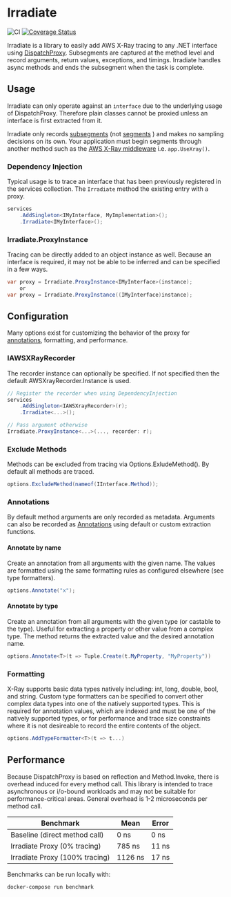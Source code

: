 # Irradiate
![CI](https://github.com/mdisibio/irradiate/workflows/.NET%20Core/badge.svg)
[![Coverage Status](https://coveralls.io/repos/github/mdisibio/irradiate/badge.svg?branch=master)](https://coveralls.io/github/mdisibio/irradiate?branch=master)

Irradiate is a library to easily add AWS X-Ray tracing to any .NET interface using [DispatchProxy](https://docs.microsoft.com/en-us/dotnet/api/system.reflection.dispatchproxy).  Subsegments are captured at the method level and record arguments, return values, exceptions, and timings. Irradiate handles async methods and ends the subsegment when the task is complete.

## Usage
Irradiate can only operate against an `interface` due to the underlying usage of DispatchProxy.  Therefore plain classes cannot be proxied unless an interface is first extracted from it. 

Irradiate only records [subsegments](https://docs.aws.amazon.com/xray/latest/devguide/xray-concepts.html#xray-concepts-subsegments) (not [segments](https://docs.aws.amazon.com/xray/latest/devguide/xray-concepts.html#xray-concepts-segments) ) and makes no sampling decisions on its own. Your application must begin segments through another method such as the [AWS X-Ray middleware](https://github.com/aws/aws-xray-sdk-dotnet/tree/master#aspnet-core-framework-net-core--nuget) i.e. `app.UseXray()`.

### Dependency Injection
Typical usage is to trace an interface that has been previously registered in the services collection. The `Irradiate` method the existing entry with a proxy.
```csharp
services
    .AddSingleton<IMyInterface, MyImplementation>();
    .Irradiate<IMyInterface>();
```

### Irradiate.ProxyInstance<T>
Tracing can be directly added to an object instance as well. Because an interface is required, it may not be able to be inferred and can be specified in a few ways.
```csharp
var proxy = Irradiate.ProxyInstance<IMyInterface>(instance);
    or
var proxy = Irradiate.ProxyInstance((IMyInterface)instance);
```

## Configuration
Many options exist for customizing the behavior of the proxy for [annotations](https://docs.aws.amazon.com/xray/latest/devguide/xray-concepts.html#xray-concepts-annotations), formatting, and performance.

### IAWSXRayRecorder
The recorder instance can optionally be specified. If not specified then the default AWSXrayRecorder.Instance is used.

```csharp
// Register the recorder when using DependencyInjection
services
    .AddSingleton<IAWSXrayRecorder>(r);
    .Irradiate<...>();

// Pass argument otherwise
Irradiate.ProxyInstance<...>(..., recorder: r);
```

### Exclude Methods
Methods can be excluded from tracing via Options.ExludeMethod(). By default all methods are traced.
```csharp
options.ExcludeMethod(nameof(IInterface.Method));
```

### Annotations
By default method arguments are only recorded as metadata.  Arguments can also be recorded as [Annotations](https://docs.aws.amazon.com/xray/latest/devguide/xray-concepts.html#xray-concepts-annotations) using default or custom extraction functions.

#### Annotate by name 
Create an annotation from all arguments with the given name. The values are formatted using the same formatting rules as configured elsewhere (see type formatters).
```csharp
options.Annotate("x");
```

#### Annotate by type
Create an annotation from all arguments with the given type (or castable to the type).  Useful for extracting a property or other value from a complex type. The method returns the extracted value and the desired annotation name.
```csharp
options.Annotate<T>(t => Tuple.Create(t.MyProperty, "MyProperty"))
```

### Formatting
X-Ray supports basic data types natively including: int, long, double, bool, and string.  Custom type formatters can be specified to convert other complex data types into one of the natively supported types.  This is required for annotation values, which are indexed and must be one of the natively supported types, or for performance and trace size constraints where it is not desireable to record the entire contents of the object.
```csharp
options.AddTypeFormatter<T>(t => t...)
```


## Performance
Because DispatchProxy is based on reflection and Method.Invoke, there is overhead induced for every method call. This library is intended to trace asynchronous or i/o-bound workloads and may not be suitable for performance-critical areas.  General overhead is 1-2 microseconds per method call. 

Benchmark | Mean | Error
------------ | ------------- | --------
Baseline (direct method call) | 0 ns | 0 ns
Irradiate Proxy (0% tracing) | 785 ns | 11 ns
Irradiate Proxy (100% tracing) | 1126 ns | 17 ns

Benchmarks can be run locally with:
```
docker-compose run benchmark
```
